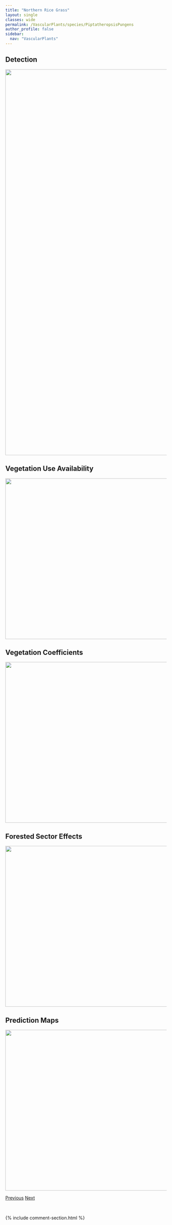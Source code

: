 ```yaml
---
title: "Northern Rice Grass"
layout: single
classes: wide
permalink: /VascularPlants/species/PiptatheropsisPungens
author_profile: false
sidebar:
  nav: "VascularPlants"
---
```


<h2>Detection</h2>

<a href="https://drive.google.com/uc?export=view&id=1LxULj8Mb9Y0FqgBA3L3xKcbjIy7H6DcH">
<img src="https://drive.google.com/uc?export=view&id=1LxULj8Mb9Y0FqgBA3L3xKcbjIy7H6DcH" height = "1200" width = "800">
</a>


<h2>Vegetation Use Availability</h2>

<a href="https://drive.google.com/uc?export=view&id=1TQYG0O0SBSWTrLBuiogM-7fIdI33Xmln">
<img src="https://drive.google.com/uc?export=view&id=1TQYG0O0SBSWTrLBuiogM-7fIdI33Xmln" height = "500" width = "1000">
</a>


<h2>Vegetation Coefficients</h2>

<a href="https://drive.google.com/uc?export=view&id=1SPAu6usPH9ieiVQqZ1TSWr_I6gX8yHfn">
<img src="https://drive.google.com/uc?export=view&id=1SPAu6usPH9ieiVQqZ1TSWr_I6gX8yHfn" height = "500" width = "1000">
</a>


<h2>Forested Sector Effects</h2>

<a href="https://drive.google.com/uc?export=view&id=1gz4zIbgDUAjbL0jSpLPQrwT_bppn74AR">
<img src="https://drive.google.com/uc?export=view&id=1gz4zIbgDUAjbL0jSpLPQrwT_bppn74AR" height = "500" width = "1000">
</a>


<h2>Prediction Maps</h2>

<a href="https://drive.google.com/uc?export=view&id=1b7uoCbMFiBHmIqYDuqbXt7y68FEtnB9V">
<img src="https://drive.google.com/uc?export=view&id=1b7uoCbMFiBHmIqYDuqbXt7y68FEtnB9V" height = "500" width = "1000">
</a>


<a href="/DevelopmentWebsite/VascularPlants/species/PinusXmurraybanksiana" class="pagination--pager" title="Pinus xmurraybanksiana">Previous</a> <a href="/DevelopmentWebsite/VascularPlants/species/Pisum" class="pagination--pager" title="Pisum">Next</a>

<p>&nbsp;</p>

{% include comment-section.html %}
